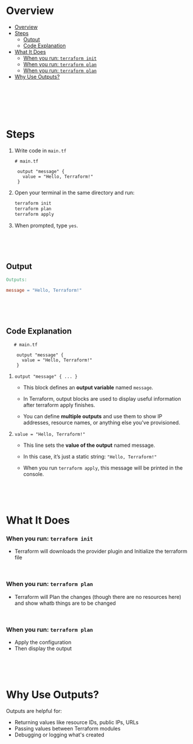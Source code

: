 # Overview

- [Overview](#overview)
- [Steps](#steps)
  - [Output](#output)
  - [Code Explanation](#code-explanation)
- [What It Does](#what-it-does)
  - [When you run: `terraform init`](#when-you-run-terraform-init)
  - [When you run: `terraform plan`](#when-you-run-terraform-plan)
  - [When you run: `terraform plan`](#when-you-run-terraform-plan-1)
- [Why Use Outputs?](#why-use-outputs)

&nbsp;

&nbsp;

&nbsp;

# Steps

1. Write code in `main.tf`

   ```hcl
   # main.tf

    output "message" {
      value = "Hello, Terraform!"
    }
   ```

2. Open your terminal in the same directory and run:

   ```bash
   terraform init
   terraform plan
   terraform apply
   ```

3. When prompted, type `yes`.

&nbsp;

&nbsp;

## Output

```makefile
Outputs:

message = "Hello, Terraform!"
```

&nbsp;

&nbsp;

## Code Explanation

```hcl
   # main.tf

    output "message" {
      value = "Hello, Terraform!"
    }
```

1. `output "message" { ... }`

   - This block defines an **output variable** named `message`.

   - In Terraform, output blocks are used to display useful information after terraform apply finishes.

   - You can define **multiple outputs** and use them to show IP addresses, resource names, or anything else you've provisioned.

2. `value = "Hello, Terraform!"`

   - This line sets the **value of the output** named message.

   - In this case, it’s just a static string: `"Hello, Terraform!"`

   - When you run `terraform apply`, this message will be printed in the console.

&nbsp;

&nbsp;

# What It Does

### When you run: `terraform init`

- Terraform will downloads the provider plugin and Initialize the terraform file

&nbsp;

### When you run: `terraform plan`

- Terraform will Plan the changes (though there are no resources here) and show whatb things are to be changed

&nbsp;

### When you run: `terraform plan`

- Apply the configuration
- Then display the output

&nbsp;

&nbsp;

# Why Use Outputs?

Outputs are helpful for:

- Returning values like resource IDs, public IPs, URLs
- Passing values between Terraform modules
- Debugging or logging what's created
